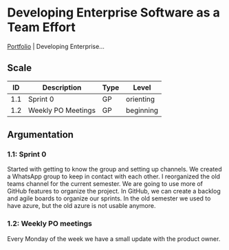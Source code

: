 # Developing Enterprise Software as a Team Effort

[Portfolio](../../README.md) | Developing Enterprise...

[Uitleg leeruitkomst]: #

## Scale

| ID | Description | Type | Level |
|---|---|---|---|
| 1.1 | Sprint 0 | GP | orienting |
| 1.2 | Weekly PO Meetings | GP | beginning |

## Argumentation

### 1.1: Sprint 0

Started with getting to know the group and setting up channels. We created a WhatsApp group to keep in contact with each other. I reorganized the old teams channel for the current semester. We are going to use more of GitHub features to organize the project. In GitHub, we can create a backlog and agile boards to organize our sprints. In the old semester we used to have azure, but the old azure is not usable anymore.

### 1.2: Weekly PO meetings

Every Monday of the week we have a small update with the product owner.